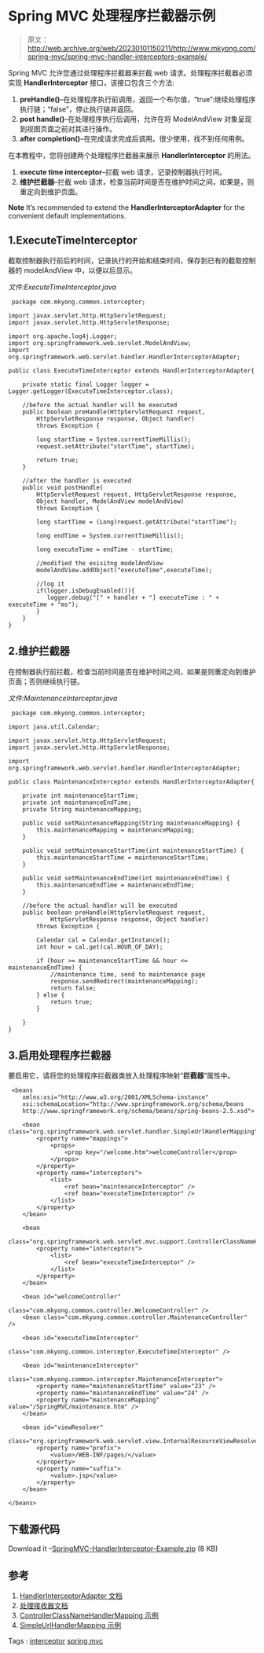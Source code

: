 # Spring MVC 处理程序拦截器示例

> 原文：<http://web.archive.org/web/20230101150211/http://www.mkyong.com/spring-mvc/spring-mvc-handler-interceptors-example/>

Spring MVC 允许您通过处理程序拦截器来拦截 web 请求。处理程序拦截器必须实现 **HandlerInterceptor** 接口，该接口包含三个方法:

1.  **preHandle()**–在处理程序执行前调用，返回一个布尔值，“true”:继续处理程序执行链；“false”，停止执行链并返回。
2.  **post handle()**–在处理程序执行后调用，允许在将 ModelAndView 对象呈现到视图页面之前对其进行操作。
3.  **after completion()**–在完成请求完成后调用。很少使用，找不到任何用例。

在本教程中，您将创建两个处理程序拦截器来展示 **HandlerInterceptor** 的用法。

1.  **execute time interceptor**–拦截 web 请求，记录控制器执行时间。
2.  **维护拦截器**–拦截 web 请求，检查当前时间是否在维护时间之间，如果是，则重定向到维护页面。

**Note**
It’s recommended to extend the **HandlerInterceptorAdapter** for the convenient default implementations.

## 1.ExecuteTimeInterceptor

截取控制器执行前后的时间，记录执行的开始和结束时间，保存到已有的截取控制器的 modelAndView 中，以便以后显示。

*文件:ExecuteTimeInterceptor.java*

```
 package com.mkyong.common.interceptor;

import javax.servlet.http.HttpServletRequest;
import javax.servlet.http.HttpServletResponse;

import org.apache.log4j.Logger;
import org.springframework.web.servlet.ModelAndView;
import org.springframework.web.servlet.handler.HandlerInterceptorAdapter;

public class ExecuteTimeInterceptor extends HandlerInterceptorAdapter{

	private static final Logger logger = Logger.getLogger(ExecuteTimeInterceptor.class);

	//before the actual handler will be executed
	public boolean preHandle(HttpServletRequest request, 
		HttpServletResponse response, Object handler)
	    throws Exception {

		long startTime = System.currentTimeMillis();
		request.setAttribute("startTime", startTime);

		return true;
	}

	//after the handler is executed
	public void postHandle(
		HttpServletRequest request, HttpServletResponse response, 
		Object handler, ModelAndView modelAndView)
		throws Exception {

		long startTime = (Long)request.getAttribute("startTime");

		long endTime = System.currentTimeMillis();

		long executeTime = endTime - startTime;

		//modified the exisitng modelAndView
		modelAndView.addObject("executeTime",executeTime);

		//log it
		if(logger.isDebugEnabled()){
		   logger.debug("[" + handler + "] executeTime : " + executeTime + "ms");
		}
	}
} 
```

## 2.维护拦截器

在控制器执行前拦截，检查当前时间是否在维护时间之间，如果是则重定向到维护页面；否则继续执行链。

*文件:MaintenanceInterceptor.java*

```
 package com.mkyong.common.interceptor;

import java.util.Calendar;

import javax.servlet.http.HttpServletRequest;
import javax.servlet.http.HttpServletResponse;

import org.springframework.web.servlet.handler.HandlerInterceptorAdapter;

public class MaintenanceInterceptor extends HandlerInterceptorAdapter{

	private int maintenanceStartTime;
	private int maintenanceEndTime;
	private String maintenanceMapping;

	public void setMaintenanceMapping(String maintenanceMapping) {
		this.maintenanceMapping = maintenanceMapping;
	}

	public void setMaintenanceStartTime(int maintenanceStartTime) {
		this.maintenanceStartTime = maintenanceStartTime;
	}

	public void setMaintenanceEndTime(int maintenanceEndTime) {
		this.maintenanceEndTime = maintenanceEndTime;
	}

	//before the actual handler will be executed
	public boolean preHandle(HttpServletRequest request, 
			HttpServletResponse response, Object handler)
	    throws Exception {

		Calendar cal = Calendar.getInstance();
		int hour = cal.get(cal.HOUR_OF_DAY);

		if (hour >= maintenanceStartTime && hour <= maintenanceEndTime) {
			//maintenance time, send to maintenance page
			response.sendRedirect(maintenanceMapping);
			return false;
		} else {
			return true;
		}

	}
} 
```

## 3.启用处理程序拦截器

要启用它，请将您的处理程序拦截器类放入处理程序映射“**拦截器**”属性中。

```
 <beans 
	xmlns:xsi="http://www.w3.org/2001/XMLSchema-instance"
	xsi:schemaLocation="http://www.springframework.org/schema/beans 
	http://www.springframework.org/schema/beans/spring-beans-2.5.xsd">

	<bean class="org.springframework.web.servlet.handler.SimpleUrlHandlerMapping">
		<property name="mappings">
			<props>
				<prop key="/welcome.htm">welcomeController</prop>
			</props>
		</property>
		<property name="interceptors">
			<list>
				<ref bean="maintenanceInterceptor" />
				<ref bean="executeTimeInterceptor" />
			</list>
		</property>
	</bean>

	<bean
	class="org.springframework.web.servlet.mvc.support.ControllerClassNameHandlerMapping">
		<property name="interceptors">
			<list>
				<ref bean="executeTimeInterceptor" />
			</list>
		</property>
	</bean>

	<bean id="welcomeController" 
                  class="com.mkyong.common.controller.WelcomeController" />
	<bean class="com.mkyong.common.controller.MaintenanceController" />

	<bean id="executeTimeInterceptor" 
                 class="com.mkyong.common.interceptor.ExecuteTimeInterceptor" />

	<bean id="maintenanceInterceptor" 
                class="com.mkyong.common.interceptor.MaintenanceInterceptor">
		<property name="maintenanceStartTime" value="23" />
		<property name="maintenanceEndTime" value="24" />
		<property name="maintenanceMapping" value="/SpringMVC/maintenance.htm" />
	</bean>

	<bean id="viewResolver"
		class="org.springframework.web.servlet.view.InternalResourceViewResolver">
		<property name="prefix">
			<value>/WEB-INF/pages/</value>
		</property>
		<property name="suffix">
			<value>.jsp</value>
		</property>
	</bean>

</beans> 
```

## 下载源代码

Download it –[SpringMVC-HandlerInterceptor-Example.zip](http://web.archive.org/web/20210506232204/http://www.mkyong.com/wp-content/uploads/2010/07/SpringMVC-HandlerInterceptor-Example.zip) (8 KB)

## 参考

1.  [HandlerInterceptorAdapter 文档](http://web.archive.org/web/20210506232204/http://static.springsource.org/spring/docs/2.5.6/api/org/springframework/web/portlet/handler/HandlerInterceptorAdapter.html)
2.  [处理接收器文档](http://web.archive.org/web/20210506232204/http://static.springsource.org/spring/docs/2.5.6/api/org/springframework/web/portlet/HandlerInterceptor.html)
3.  [ControllerClassNameHandlerMapping 示例](http://web.archive.org/web/20210506232204/http://www.mkyong.com/spring-mvc/spring-mvc-controllerclassnamehandlermapping-example/)
4.  [SimpleUrlHandlerMapping 示例](http://web.archive.org/web/20210506232204/http://www.mkyong.com/spring-mvc/spring-mvc-simpleurlhandlermapping-example/)

Tags : [interceptor](http://web.archive.org/web/20210506232204/https://mkyong.com/tag/interceptor/) [spring mvc](http://web.archive.org/web/20210506232204/https://mkyong.com/tag/spring-mvc/)<input type="hidden" id="mkyong-current-postId" value="6494">